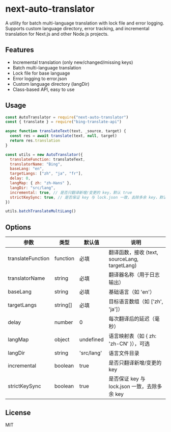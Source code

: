 # next-auto-translator

A utility for batch multi-language translation with lock file and error logging. Supports custom language directory, error tracking, and incremental translation for Next.js and other Node.js projects.

## Features

- Incremental translation (only new/changed/missing keys)
- Batch multi-language translation
- Lock file for base language
- Error logging to error.json
- Custom language directory (langDir)
- Class-based API, easy to use

## Usage

```js
const AutoTranslator = require("next-auto-translator")
const { translate } = require("bing-translate-api")

async function translateText(text, _source, target) {
  const res = await translate(text, null, target)
  return res.translation
}

const utils = new AutoTranslator({
  translateFunction: translateText,
  translatorName: "Bing",
  baseLang: "en",
  targetLangs: ["zh", "ja", "fr"],
  delay: 0,
  langMap: { zh: "zh-Hans" },
  langDir: "src/lang",
  incremental: true, // 是否只翻译新增/变更的 key，默认 true
  strictKeySync: true, // 是否保证 key 与 lock.json 一致，去除多余 key，默认 true
})

utils.batchTranslateMultiLang()
```

## Options

| 参数              | 类型     | 默认值     | 说明                                          |
| ----------------- | -------- | ---------- | --------------------------------------------- |
| translateFunction | function | 必填       | 翻译函数，接收 (text, sourceLang, targetLang) |
| translatorName    | string   | 必填       | 翻译器名称（用于日志输出）                    |
| baseLang          | string   | 必填       | 基础语言（如 'en'）                           |
| targetLangs       | string[] | 必填       | 目标语言数组（如 ['zh', 'ja']）               |
| delay             | number   | 0          | 每次翻译后的延迟（毫秒）                      |
| langMap           | object   | undefined  | 语言映射表（如 { zh: 'zh-CN' }），可选        |
| langDir           | string   | 'src/lang' | 语言文件目录                                  |
| incremental       | boolean  | true       | 是否只翻译新增/变更的 key                     |
| strictKeySync     | boolean  | true       | 是否保证 key 与 lock.json 一致，去除多余 key  |

## License

MIT
